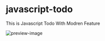# javascript-todo

This is Javascript Todo With Modren Feature

![preview-image](https://i.im.ge/2022/07/10/uvo3mG.png)
